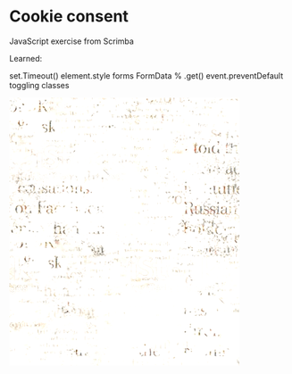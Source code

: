 # Cookie consent

JavaScript exercise from Scrimba

Learned: 

set.Timeout()
element.style
forms
FormData % .get()
event.preventDefault
toggling classes

![](cookie-consent.gif)